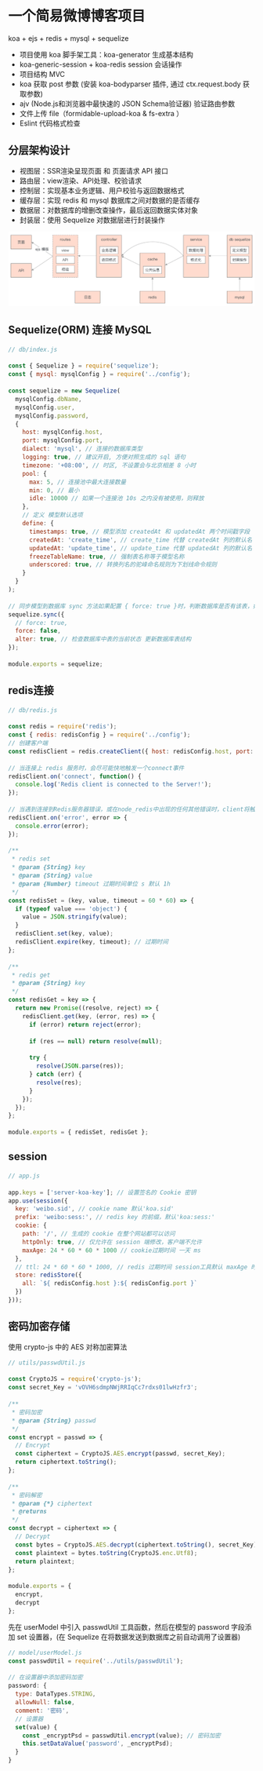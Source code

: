 # 一个简易微博博客项目

koa + ejs + redis + mysql + sequelize

- 项目使用 koa 脚手架工具：koa-generator 生成基本结构
- koa-generic-session + koa-redis session 会话操作
- 项目结构 MVC
- koa 获取 post 参数 (安装 koa-bodyparser 插件, 通过 ctx.request.body 获取参数)
- ajv (Node.js和浏览器中最快速的 JSON Schema验证器) 验证路由参数
- 文件上传 file（formidable-upload-koa & fs-extra ）
- Eslint 代码格式检查

## 分层架构设计

- 视图层：SSR渲染呈现页面 和 页面请求 API 接口
- 路由层：view渲染、API处理、校验请求
- 控制层：实现基本业务逻辑、用户校验与返回数据格式
- 缓存层：实现 redis 和 mysql 数据库之间对数据的是否缓存
- 数据层：对数据库的增删改查操作，最后返回数据实体对象
- 封装层：使用 Sequelize 对数据层进行封装操作

![image](./public/img/mvc.png)

## Sequelize(ORM) 连接 MySQL

```js
// db/index.js

const { Sequelize } = require('sequelize');
const { mysql: mysqlConfig } = require('../config');

const sequelize = new Sequelize(
  mysqlConfig.dbName,
  mysqlConfig.user,
  mysqlConfig.password,
  {
    host: mysqlConfig.host,
    port: mysqlConfig.port,
    dialect: 'mysql', // 连接的数据库类型
    logging: true, // 建议开启, 方便对照生成的 sql 语句
    timezone: '+08:00', // 时区, 不设置会与北京相差 8 小时
    pool: {
      max: 5, // 连接池中最大连接数量
      min: 0, // 最小
      idle: 10000 // 如果一个连接池 10s 之内没有被使用，则释放
    },
    // 定义 模型默认选项
    define: {
      timestamps: true, // 模型添加 createdAt 和 updatedAt 两个时间戳字段
      createdAt: 'create_time', // create_time 代替 createdAt 列的默认名
      updatedAt: 'update_time', // update_time 代替 updatedAt 列的默认名
      freezeTableName: true, // 强制表名称等于模型名称
      underscored: true, // 转换列名的驼峰命名规则为下划线命令规则
    }
  }
);

// 同步模型到数据库 sync 方法如果配置 { force: true }时，判断数据库是否有该表，如果有则会删除表，再重建。
sequelize.sync({
  // force: true,
  force: false,
  alter: true, // 检查数据库中表的当前状态 更新数据库表结构
});

module.exports = sequelize;
```

## redis连接

```js
// db/redis.js

const redis = require('redis');
const { redis: redisConfig } = require('../config');
// 创建客户端
const redisClient = redis.createClient({ host: redisConfig.host, port: redisConfig.port });

// 当连接上 redis 服务时，会尽可能快地触发一个connect事件
redisClient.on('connect', function() {
  console.log('Redis client is connected to the Server!');
});

// 当遇到连接到Redis服务器错误，或在node_redis中出现的任何其他错误时，client将触发error事件
redisClient.on('error', error => {
  console.error(error);
});

/**
 * redis set
 * @param {String} key 
 * @param {String} value 
 * @param {Number} timeout 过期时间单位 s 默认 1h
 */
const redisSet = (key, value, timeout = 60 * 60) => {
  if (typeof value === 'object') {
    value = JSON.stringify(value);
  }
  redisClient.set(key, value);
  redisClient.expire(key, timeout); // 过期时间
};

/**
 * redis get
 * @param {String} key 
 */
const redisGet = key => {
  return new Promise((resolve, reject) => {
    redisClient.get(key, (error, res) => {
      if (error) return reject(error);

      if (res == null) return resolve(null);

      try {
        resolve(JSON.parse(res));
      } catch (err) {
        resolve(res);
      }
    });
  });
};

module.exports = { redisSet, redisGet };
```

## session

```js
// app.js

app.keys = ['server-koa-key']; // 设置签名的 Cookie 密钥
app.use(session({
  key: 'weibo.sid', // cookie name 默认'koa.sid'
  prefix: 'weibo:sess:', // redis key 的前缀，默认'koa:sess:'
  cookie: {
    path: '/', // 生成的 cookie 在整个网站都可以访问
    httpOnly: true, // 仅允许在 session 端修改，客户端不允许
    maxAge: 24 * 60 * 60 * 1000 // cookie过期时间 一天 ms
  },
  // ttl: 24 * 60 * 60 * 1000, // redis 过期时间 session工具默认 maxAge 时间，不需要手动添加
  store: redisStore({
    all: `${ redisConfig.host }:${ redisConfig.port }`
  })
}));
```

## 密码加密存储

使用 crypto-js 中的 AES 对称加密算法

```js
// utils/passwdUtil.js

const CryptoJS = require('crypto-js');
const secret_Key = 'vOVH6sdmpNWjRRIqCc7rdxs01lwHzfr3';

/**
 * 密码加密
 * @param {String} passwd 
 */
const encrypt = passwd => {
  // Encrypt
  const ciphertext = CryptoJS.AES.encrypt(passwd, secret_Key);
  return ciphertext.toString();
};

/**
 * 密码解密
 * @param {*} ciphertext 
 * @returns 
 */
const decrypt = ciphertext => {
  // Decrypt
  const bytes = CryptoJS.AES.decrypt(ciphertext.toString(), secret_Key);
  const plaintext = bytes.toString(CryptoJS.enc.Utf8);
  return plaintext;
};

module.exports = {
  encrypt,
  decrypt
};
```
先在 userModel 中引入 passwdUtil 工具函数，然后在模型的 password 字段添加 set 设置器，(在 Sequelize 在将数据发送到数据库之前自动调用了设置器)
```js
// model/userModel.js
const passwdUtil = require('../utils/passwdUtil');

// 在设置器中添加密码加密
password: {
  type: DataTypes.STRING,
  allowNull: false,
  comment: '密码',
  // 设置器
  set(value) {
    const _encryptPsd = passwdUtil.encrypt(value); // 密码加密
    this.setDataValue('password', _encryptPsd);
  }
}
```
